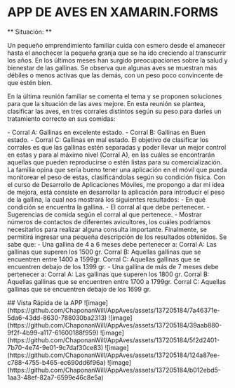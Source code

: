 # APP DE AVES EN XAMARIN.FORMS 
** Situación: **
<p> Un pequeño emprendimiento familiar cuida con esmero desde el amanecer hasta el anochecer la pequeña granja que se ha ido creciendo al transcurrir los años. 
En los últimos meses han surgido preocupaciones sobre la salud y bienestar de las gallinas. Se observa que algunas aves se muestran más débiles o menos activas que las demás, con un peso poco convincente de que estén bien.</p> 
<p></p>En la última reunión familiar se comenta el tema y se proponen soluciones para que la situación de las aves mejore. En esta reunión se plantea, clasificar las aves, en tres corrales distintos según su peso para darles un tratamiento correcto en sus comidas:</p>
-	Corral A: Gallinas en excelente estado.
-	Corral B: Gallinas en Buen estado.
-	Corral C: Gallinas en mal estado.
El objetivo de clasificar los corrales es que las gallinas estén separadas y poder llevar un mejor control en estas y para al máximo nivel (Corral A), en las cuáles se encontrarán aquellas que pueden reproducirse o estén listas para su comercialización.
La familia opina que sería bueno tener una aplicación en el móvil que pueda monitorear el peso de estas, clasificándolas según su condición física. 
Con el curso de Desarrollo de Aplicaciones Móviles, me propongo a dar mi idea de mejora, está consiste en desarrollar la aplicación para introducir el peso de la gallina, la cual nos mostrará los siguientes resultados:
-	En qué condición se encuentra la gallina.
-	El corral al que debe pertenecer.
-	Sugerencias de comida según el corral al que pertenece.
-	Mostrar números de contactos de diferentes avicultores, los cuáles podríamos necesitarlos para realizar alguna consulta importante.
Finalmente, se permitirá ingresar una pequeña descripción de los resultados obtenidos.
Se sabe que:
  -	Una gallina de 4 a 6 meses debe pertenecer a:
    Corral A: Las gallinas que superen los 1500 gr.
    Corral B: Aquellas gallinas que se encuentren entre 1400 a 1599gr.
    Corral C: Aquellas gallinas que se encuentren debajo de los 1399 gr.
  - Una gallina de más de 7 meses debe pertenecer a:
    Corral A: Las gallinas que superen los 1800 gr.
    Corral B: Aquellas gallinas que se encuentren entre 1700 a 1799gr.
    Corral C: Aquellas gallinas que se encuentren debajo de los 1699 gr.
</p>
## Vista Rápida de la APP
![image](https://github.com/ChaponanWill/AppAves/assets/137205184/7a46371e-5da6-43dd-8630-788030ba2313)
![image](https://github.com/ChaponanWill/AppAves/assets/137205184/39aab880-9f2f-4b99-a117-61600188f959)
![image](https://github.com/ChaponanWill/AppAves/assets/137205184/5f2d2401-7b70-4e74-9e01-9c7daf30ce83)
![image](https://github.com/ChaponanWill/AppAves/assets/137205184/124a87ee-c788-4755-b465-ec690dd6f96a)
![image](https://github.com/ChaponanWill/AppAves/assets/137205184/b012ebd5-1aa3-48ef-82a7-6599e46c8e5a)








